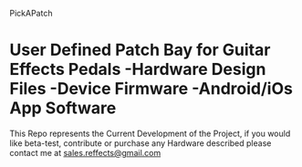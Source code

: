 PickAPatch

User Defined Patch Bay for Guitar Effects Pedals
  -Hardware Design Files
  -Device Firmware 
  -Android/iOs App Software
==========


  
This Repo represents the Current Development of the Project, if you would like beta-test, 
contribute or purchase any Hardware described please contact me at sales.reffects@gmail.com
